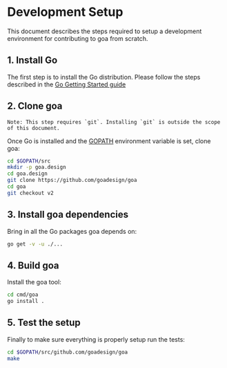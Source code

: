 # Development Setup

This document describes the steps required to setup a development environment for contributing to goa from scratch.

## 1. Install Go

The first step is to install the Go distribution. Please follow the steps described in the
[Go Getting Started guide](https://golang.org/doc/install)

## 2. Clone goa

    Note: This step requires `git`. Installing `git` is outside the scope of this document.

Once Go is installed and the [GOPATH](https://github.com/golang/go/wiki/SettingGOPATH) environment variable is set, clone goa:
```bash
cd $GOPATH/src
mkdir -p goa.design
cd goa.design
git clone https://github.com/goadesign/goa
cd goa
git checkout v2
```

## 3. Install goa dependencies

Bring in all the Go packages goa depends on:
```bash
go get -v -u ./...
```

## 4. Build goa

Install the goa tool:
```bash
cd cmd/goa
go install .
```

## 5. Test the setup

Finally to make sure everything is properly setup run the tests:
```bash
cd $GOPATH/src/github.com/goadesign/goa
make
```

